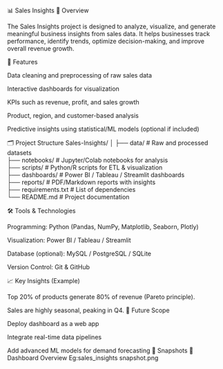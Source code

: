📊 Sales Insights
📌 Overview

The Sales Insights project is designed to analyze, visualize, and generate meaningful business insights from sales data.
It helps businesses track performance, identify trends, optimize decision-making, and improve overall revenue growth.

🚀 Features

Data cleaning and preprocessing of raw sales data

Interactive dashboards for visualization

KPIs such as revenue, profit, and sales growth

Product, region, and customer-based analysis

Predictive insights using statistical/ML models (optional if included)

🗂️ Project Structure
Sales-Insights/
│
├── data/               # Raw and processed datasets  
├── notebooks/          # Jupyter/Colab notebooks for analysis  
├── scripts/            # Python/R scripts for ETL & visualization  
├── dashboards/         # Power BI / Tableau / Streamlit dashboards  
├── reports/            # PDF/Markdown reports with insights  
├── requirements.txt    # List of dependencies  
└── README.md           # Project documentation  

🛠️ Tools & Technologies

Programming: Python (Pandas, NumPy, Matplotlib, Seaborn, Plotly)

Visualization: Power BI / Tableau / Streamlit

Database (optional): MySQL / PostgreSQL / SQLite

Version Control: Git & GitHub

📈 Key Insights (Example)

Top 20% of products generate 80% of revenue (Pareto principle).

Sales are highly seasonal, peaking in Q4.
📌 Future Scope

Deploy dashboard as a web app

Integrate real-time data pipelines

Add advanced ML models for demand forecasting
📸 Snapshots
🔹 Dashboard Overview
Eg:sales_insights snapshot.png
